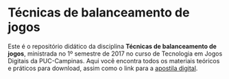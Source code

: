 # Técnicas de balanceamento de jogos

Este é o repositório didático da disciplina **Técnicas de balanceamento de jogos**, ministrada no 1º semestre de 2017 no curso de Tecnologia em Jogos Digitais da PUC-Campinas. Aqui você encontra todos os materiais teóricos e práticos para download, assim como o link para a [apostila digital](http://puccjogos.github.io/balanceamento-2017-1s).
